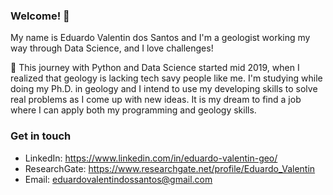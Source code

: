 ### Welcome! 👋

My name is Eduardo Valentin dos Santos and I'm a geologist working my way through Data Science, and I love challenges!

🌱 This journey with Python and Data Science started mid 2019, when I realized that geology is lacking tech savy people like me. I'm studying while doing my Ph.D. in geology and I intend to use my developing skills to solve real problems as I come up with new ideas. It is my dream to find a job where I can apply both my programming and geology skills.
 
### Get in touch

- LinkedIn: https://www.linkedin.com/in/eduardo-valentin-geo/
- ResearchGate: https://www.researchgate.net/profile/Eduardo_Valentin
- Email: eduardovalentindossantos@gmail.com
